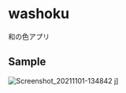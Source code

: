 # washoku

和の色アプリ

## Sample
![Screenshot_20211101-134842](https://user-images.githubusercontent.com/49429291/139624993-aaa33b69-711e-41f2-8ca8-67ba07d990fb.jpg)
j]
